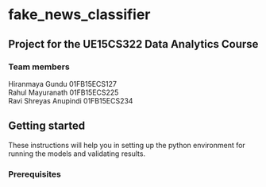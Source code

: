 # fake_news_classifier
## Project for the UE15CS322 Data Analytics Course
### Team members
Hiranmaya Gundu 01FB15ECS127  
Rahul Mayuranath 01FB15ECS225  
Ravi Shreyas Anupindi 01FB15ECS234  

## Getting started
These instructions will help you in setting up the python environment for running the models and validating results.

### Prerequisites

